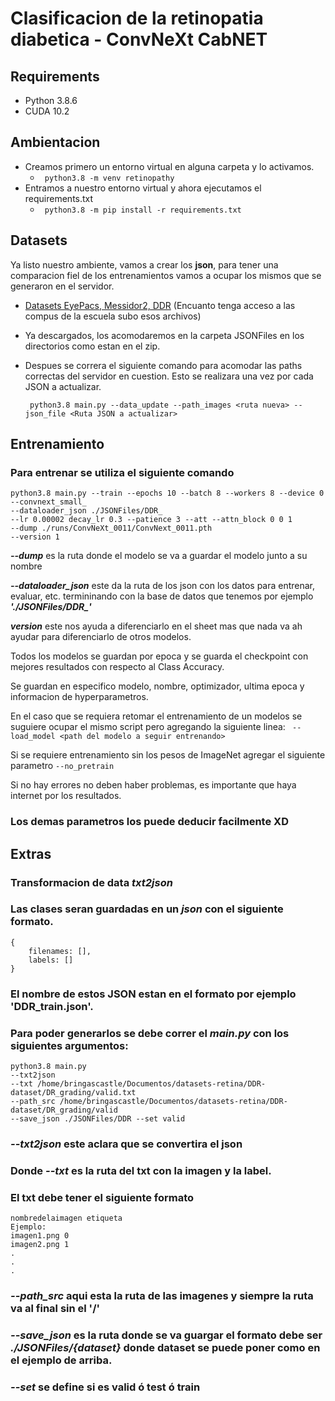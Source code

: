 # Clasificacion de la retinopatia diabetica - ConvNeXt CabNET

## Requirements

- Python 3.8.6
- CUDA 10.2

## Ambientacion

- Creamos primero un entorno virtual en alguna carpeta y lo activamos.
    - ``` python3.8 -m venv retinopathy```
- Entramos a nuestro entorno virtual y ahora ejecutamos el requirements.txt
    - ``` python3.8 -m pip install -r requirements.txt```

## Datasets

Ya listo nuestro ambiente, vamos a crear los **json**, para tener una comparacion fiel de los entrenamientos vamos a ocupar los mismos que se generaron en el servidor.
- [Datasets EyePacs, Messidor2, DDR]() (Encuanto tenga acceso a las compus de la escuela subo esos archivos)

- Ya descargados, los acomodaremos en la carpeta JSONFiles en los directorios como estan en el zip.

- Despues se correra el siguiente comando para acomodar las paths correctas del servidor en cuestion. Esto se realizara una vez por cada JSON a actualizar.

    ``` python3.8 main.py --data_update --path_images <ruta nueva> --json_file <Ruta JSON a actualizar>```

## Entrenamiento

### Para entrenar se utiliza el siguiente comando

```
python3.8 main.py --train --epochs 10 --batch 8 --workers 8 --device 0 
--convnext_small_
--dataloader_json ./JSONFiles/DDR_
--lr 0.00002 decay_lr 0.3 --patience 3 --att --attn_block 0 0 1
--dump ./runs/ConvNeXt_0011/ConvNext_0011.pth
--version 1 
```

**_--dump_** es la ruta donde el modelo se va a guardar el modelo junto a su nombre

**_--dataloader_json_** este da la ruta de los json con los datos para entrenar, evaluar, etc. termininando con la base de datos que tenemos por ejemplo **_'./JSONFiles/DDR\_'_**

**_version_** este nos ayuda a diferenciarlo en el sheet mas que nada va ah ayudar para diferenciarlo de otros modelos.

Todos los modelos se guardan por epoca y se guarda el checkpoint con mejores resultados con respecto al Class Accuracy.

Se guardan en especifico modelo, nombre, optimizador, ultima epoca y informacion de hyperparametros.

En el caso que se requiera retomar el entrenamiento de un modelos se suguiere ocupar el mismo script pero agregando la siguiente linea:
 ``` --load_model <path del modelo a seguir entrenando>```

 Si se requiere entrenamiento sin los pesos de ImageNet agregar el siguiente parametro
 ```--no_pretrain```

Si no hay errores no deben haber problemas, es importante que haya internet por los resultados.


### Los demas parametros los puede deducir facilmente XD

## Extras

### Transformacion de data **_txt2json_**

### Las clases seran guardadas en un **_json_** con el siguiente formato.

```
{
    filenames: [],
    labels: []
}
```

### El nombre de estos JSON estan en el formato por ejemplo 'DDR_train.json'.

### Para poder generarlos se debe correr el **_main.py_** con los siguientes argumentos:

```
python3.8 main.py
--txt2json
--txt /home/bringascastle/Documentos/datasets-retina/DDR-dataset/DR_grading/valid.txt
--path_src /home/bringascastle/Documentos/datasets-retina/DDR-dataset/DR_grading/valid
--save_json ./JSONFiles/DDR --set valid
```

### **_--txt2json_** este aclara que se convertira el json

### Donde **_--txt_** es la ruta del txt con la imagen y la label.

### El txt debe tener el siguiente formato

```
nombredelaimagen etiqueta
Ejemplo:
imagen1.png 0
imagen2.png 1
.
.
.
```

### **_--path_src_** aqui esta la ruta de las imagenes y siempre la ruta va al final sin el '/'

### **_--save_json_** es la ruta donde se va guargar el formato debe ser **_./JSONFiles/{dataset}_** donde dataset se puede poner como en el ejemplo de arriba.

### **_--set_** se define si es **valid** ó **test** ó **train**
